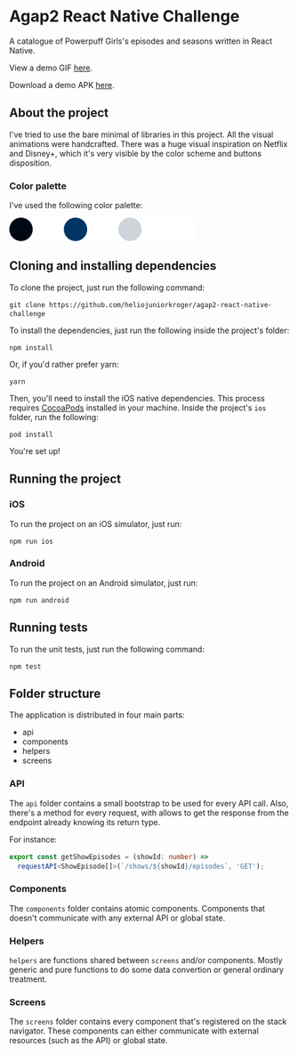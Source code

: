 # Agap2 React Native Challenge

A catalogue of Powerpuff Girls's episodes and seasons written in React Native.

View a demo GIF [here](./docs/demo.gif).

Download a demo APK [here](https://github.com/heliojuniorkroger/agap2-react-native-challenge/releases).

## About the project

I've tried to use the bare minimal of libraries in this project.
All the visual animations were handcrafted. There was a huge visual inspiration on Netflix and Disney+, which it's very visible by the color scheme and buttons disposition.

### Color palette

I've used the following color palette:

![Color palette](./docs/color-palette.png)

## Cloning and installing dependencies

To clone the project, just run the following command:

```
git clone https://github.com/heliojuniorkroger/agap2-react-native-challenge
```

To install the dependencies, just run the following inside the project's folder:

```
npm install
```

Or, if you'd rather prefer yarn:

```
yarn
```

Then, you'll need to install the iOS native dependencies.
This process requires [CocoaPods](https://cocoapods.org/) installed in your machine.
Inside the project's `ios` folder, run the following:

```
pod install
```

You're set up!

## Running the project

### iOS

To run the project on an iOS simulator, just run:

```
npm run ios
```

### Android

To run the project on an Android simulator, just run:

```
npm run android
```

## Running tests

To run the unit tests, just run the following command:

```
npm test
```

## Folder structure

The application is distributed in four main parts:

- api
- components
- helpers
- screens

### API

The `api` folder contains a small bootstrap to be used for every API call. Also, there's a method for every request, with allows to get the response from the endpoint already knowing its return type.

For instance:

```ts
export const getShowEpisodes = (showId: number) =>
  requestAPI<ShowEpisode[]>(`/shows/${showId}/episodes`, 'GET');
```

### Components

The `components` folder contains atomic components. Components that doesn't communicate with any external API or global state.

### Helpers

`helpers` are functions shared between `screens` and/or components. Mostly generic and pure functions to do some data convertion or general ordinary treatment.

### Screens

The `screens` folder contains every component that's registered on the stack navigator. These components can either communicate with external resources (such as the API) or global state.
